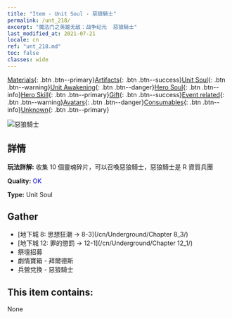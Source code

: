 ```yaml
---
title: "Item - Unit Soul - 惡狼騎士"
permalink: /unt_218/
excerpt: "魔法门之英雄无敌：战争纪元  惡狼騎士"
last_modified_at: 2021-07-21
locale: cn
ref: "unt_218.md"
toc: false
classes: wide
---
```

 [Materials](/ItemsCN/){: .btn .btn--primary}[Artifacts](/ItemsCN/Artifacts/){: .btn .btn--success}[Unit Soul](/ItemsCN/UnitSoul/){: .btn .btn--warning}[Unit Awakening](/ItemsCN/UnitAwakening/){: .btn .btn--danger}[Hero Soul](/ItemsCN/HeroSoul/){: .btn .btn--info}[Hero Skill](/ItemsCN/HeroSkill/){: .btn .btn--primary}[Gift](/ItemsCN/Gift/){: .btn .btn--success}[Event related](/ItemsCN/Events/){: .btn .btn--warning}[Avatars](/ItemsCN/Avatars/){: .btn .btn--danger}[Consumables](/ItemsCN/Consumables/){: .btn .btn--info}[Unknown](/ItemsCN/Unknown/){: .btn .btn--primary}

 ![惡狼騎士](/images/u/ti_langqibing.jpg)

## 詳情
 **玩法詳解:** 收集 10 個靈魂碎片，可以召喚惡狼騎士，惡狼騎士是 R 資質兵團

 **Quality:** <span style="color: #0000CD">OK</span>

 **Type:** Unit Soul

## Gather

*    [地下城 8: 思想狂潮 -> 8-3](/cn/Underground/Chapter 8_3/) 
*    [地下城 12: 罪的懲罰 -> 12-1](/cn/Underground/Chapter 12_1/) 
*    祭壇招募 
*    劇情寶箱 - 拜爾德斯 
*    兵營兌換 - 惡狼騎士 

## This item contains:

  None

